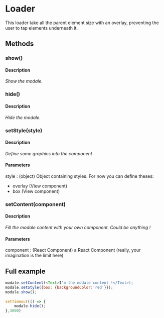 # Loader

This loader take all the parent element size with an overlay, preventing the user to tap elements underneath it. 

## Methods

### show()

#### Description
*Show the modale.*

### hide()

#### Description
*Hide the modale.*


### setStyle(style)

#### Description
*Define some graphics into the component*

#### Parameters
style : (object) Object containing styles. For now you can define theses:<br />

- overlay (View component)
- box (View component)


### setContent(component)

#### Description
*Fill the modale content with your own component. Could be anything !*

#### Parameters
component : (React Component) a React Component (really, your imagination is the limit here)<br />


## Full example

```javascript
modale.setContent(<Text>I'm the modale content !</Text>);
modale.setStyle({box: {backgroundColor:'red'}});
modale.show();
    
setTimeout(() => {
    modale.hide();    
},3000)

```

